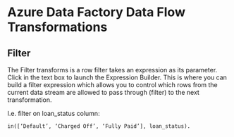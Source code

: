 # Azure Data Factory Data Flow Transformations

## Filter

The Filter transforms is a row filter takes an expression as its parameter. Click in the text box to launch the Expression Builder. This is where you can build a filter expression which allows you to control which rows from the current data stream are allowed to pass through (filter) to the next transformation.

I.e. filter on loan_status column:

```
in([‘Default’, ‘Charged Off’, ‘Fully Paid’], loan_status).
```
